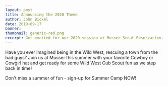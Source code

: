 ```yaml
---
layout: post
title: Announcing the 2020 Theme
author: John Bickel
date: 2019-09-17
banner: 
thumbnail: generic-red.png
excerpt: Get excited for our 2020 session at Musser Scout Reservation. Are you ready to explore...
---
```


Have you ever imagined being in the Wild West, rescuing a town from the bad guys? Join us at Musser this summer with your favorite Cowboy or Cowgirl hat and get ready for some Wild West Cub Scout fun as we step back in time!

Don't miss a summer of fun - sign-up for Summer Camp NOW!
